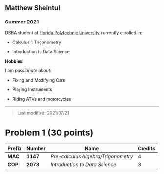 ## Matthew Sheintul

### Summer 2021

DSBA student at [Florida Polytechnic University](https://www.floridapoly.edu) currently enrolled in: 

- Calculus 1 Trigonometry

- Introduction to Data Science



**Hobbies:**

I am _passionate about_: 

- Fixing and Modifying Cars

- Playing Instruments

- Riding ATVs and motorcycles

***

> Last modified: 2021/07/21

# Problem 1 (30 points)

| **Prefix** | **Number** | **Name**                          | **Credits**
|------------|------------|-----------------------------------|------------
|**MAC**     |**1147**    |_Pre-calculus Algebra/Trigonometry_| 4
|**COP**     |**2073**    |_Introduction to Data Science_     | 3




